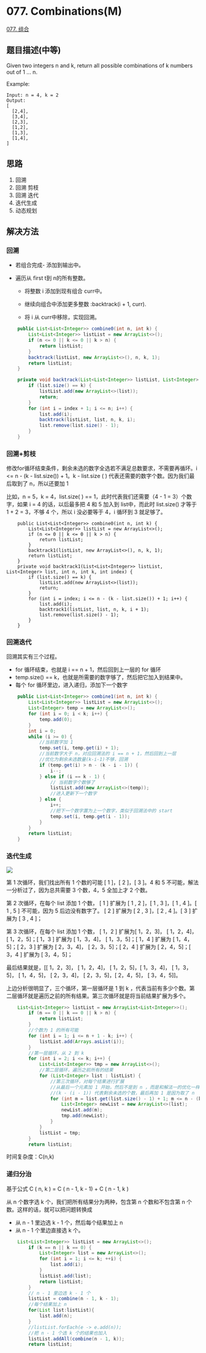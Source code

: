 # 077. Combinations\(M\)

[077. 组合](https://leetcode-cn.com/problems/combinations/)

## 题目描述\(中等\)

Given two integers n and k, return all possible combinations of k numbers out of 1 ... n.

Example:

```
Input: n = 4, k = 2
Output:
[
  [2,4],
  [3,4],
  [2,3],
  [1,2],
  [1,3],
  [1,4],
]
```

## 思路

1. 回溯
2. 回溯 剪枝
3. 回溯 迭代
4. 迭代生成
5. 动态规划

## 解决方法

### 回溯

* 若组合完成- 添加到输出中。

* 遍历从 first t到 n的所有整数。

  * 将整数 i 添加到现有组合 curr中。

  * 继续向组合中添加更多整数 :backtrack\(i + 1, curr\).

  * 将 i 从 curr中移除，实现回溯。

```java
    public List<List<Integer>> combine0(int n, int k) {
        List<List<Integer>> listList = new ArrayList<>();
        if (n <= 0 || k <= 0 || k > n) {
            return listList;
        }
        backtrack(listList, new ArrayList<>(), n, k, 1);
        return listList;
    }

    private void backtrack(List<List<Integer>> listList, List<Integer> list, int n, int k, int index) {
        if (list.size() == k) {
            listList.add(new ArrayList<>(list));
            return;
        }
        for (int i = index + 1; i <= n; i++) {
            list.add(i);
            backtrack(listList, list, n, k, i);
            list.remove(list.size() - 1);
        }
    }
```

### 回溯+剪枝

修改for循环结束条件，剩余未选的数字全选若不满足总数要求，不需要再循环。i &lt;= n - \(k - list.size\(\)\) + 1。k - list.size \( \) 代表还需要的数字个数。因为我们最后取到了 n，所以还要加 1

比如，n = 5，k = 4，list.size\( \) == 1，此时代表我们还需要（4 - 1 = 3）个数字，如果 i = 4 的话，以后最多把 4 和 5 加入到 list中，而此时 list.size\(\) 才等于 1 + 2 = 3，不够 4 个，所以 i 没必要等于 4，i 循环到 3 就足够了。

```
    public List<List<Integer>> combine0(int n, int k) {
        List<List<Integer>> listList = new ArrayList<>();
        if (n <= 0 || k <= 0 || k > n) {
            return listList;
        }
        backtrack1(listList, new ArrayList<>(), n, k, 1);
        return listList;
    }
    private void backtrack1(List<List<Integer>> listList, List<Integer> list, int n, int k, int index) {
        if (list.size() == k) {
            listList.add(new ArrayList<>(list));
            return;
        }
        for (int i = index; i <= n - (k - list.size()) + 1; i++) {
            list.add(i);
            backtrack1(listList, list, n, k, i + 1);
            list.remove(list.size() - 1);
        }
    }
```

### 回溯迭代

回溯其实有三个过程。

* for 循环结束，也就是 i == n + 1，然后回到上一层的 for 循环
* temp.size\(\) == k，也就是所需要的数字够了，然后把它加入到结果中。
* 每个 for 循环里边，进入递归，添加下一个数字

```java
    public List<List<Integer>> combine1(int n, int k) {
        List<List<Integer>> listList = new ArrayList<>();
        List<Integer> temp = new ArrayList<>();
        for (int i = 0; i < k; i++) {
            temp.add(0);
        }
        int i = 0;
        while (i >= 0) {
            //当前数字加 1
            temp.set(i, temp.get(i) + 1);
            //当前数字大于 n，对应回溯法的 i == n + 1，然后回到上一层
            //优化为剩余未选数量(k-i-1)不够，回溯
            if (temp.get(i) > n - (k - i - 1)) {
                i--;
            } else if (i == k - 1) {
                // 当前数字个数够了
                listList.add(new ArrayList<>(temp));
                //进入更新下一个数字
            } else {
                i++;
                //把下一个数字置为上一个数字，类似于回溯法中的 start
                temp.set(i, temp.get(i - 1));
            }
        }
        return listList;
    }
```

### 迭代生成

![](/assets/001-100/077-s-4-1.png)

第 1 次循环，我们找出所有 1 个数的可能 [ 1 ]，[ 2 ]，[ 3 ]。4 和 5 不可能，解法一分析过了，因为总共需要 3 个数，4，5 全加上才 2 个数。

第 2 次循环，在每个 list 添加 1 个数， [ 1 ] 扩展为 [ 1 , 2 ]，[ 1 , 3 ]，[ 1 , 4 ]。[ 1 , 5 ] 不可能，因为 5 后边没有数字了。 [ 2 ] 扩展为 [ 2 , 3 ]，[ 2 , 4 ]。[ 3 ] 扩展为 [ 3 , 4 ]；

第 3 次循环，在每个 list 添加 1 个数， [ 1，2 ] 扩展为[ 1，2，3]， [ 1，2，4]， [ 1，2，5]；[ 1，3 ] 扩展为 [ 1，3，4]， [ 1，3，5]；[ 1，4 ] 扩展为 [ 1，4，5]；[ 2，3 ] 扩展为 [ 2，3，4]， [ 2，3，5]；[ 2，4 ] 扩展为 [ 2，4，5]；[ 3，4 ] 扩展为 [ 3，4，5]；

最后结果就是，[[ 1，2，3]， [ 1，2，4]， [ 1，2，5]，[ 1，3，4]， [ 1，3，5]， [ 1，4，5]， [ 2，3，4]， [ 2，3，5]，[ 2，4，5]， [ 3，4，5]]。

上边分析很明显了，三个循环，第一层循环是 1 到 k ，代表当前有多少个数。第二层循环就是遍历之前的所有结果。第三次循环就是将当前结果扩展为多个。

```java
    List<List<Integer>> listList = new ArrayList<List<Integer>>();
        if (n == 0 || k == 0 || k > n) {
            return listList;
        }
        //个数为 1 的所有可能
        for (int i = 1; i <= n + 1 - k; i++) {
            listList.add(Arrays.asList(i));
        }
        //第一层循环，从 2 到 k
        for (int i = 2; i <= k; i++) {
            List<List<Integer>> tmp = new ArrayList<>();
            //第二层循环，遍历之前所有的结果
            for (List<Integer> list : listList) {
                //第三次循环，对每个结果进行扩展
                //从最后一个元素加 1 开始，然后不是到 n ，而是和解法一的优化一样
                //(k - (i - 1)) 代表剩余未选的个数，最后再加 1 是因为取了 n
                for (int m = list.get(list.size() - 1) + 1; m <= n - (k - (i - 1)) + 1; m++) {
                    List<Integer> newList = new ArrayList<>(list);
                    newList.add(m);
                    tmp.add(newList);
                }
            }
            listList = tmp;
        }
        return listList;
```

时间复杂度：C(n,k)


### 递归分治

基于公式 C ( n, k ) = C ( n - 1, k - 1) + C ( n - 1, k ) 

从 n 个数字选 k 个，我们把所有结果分为两种，包含第 n 个数和不包含第 n 个数。这样的话，就可以把问题转换成

- 从 n - 1 里边选 k - 1 个，然后每个结果加上 n
- 从 n - 1 个里边直接选 k 个。


```java
    List<List<Integer>> listList = new ArrayList<>();
        if (k == n || k == 0) {
            List<Integer> list = new ArrayList<>();
            for (int i = 1; i <= k; ++i) {
                list.add(i);
            }
            listList.add(list);
            return listList;
        }
        // n - 1 里边选 k - 1 个
        listList = combine(n - 1, k - 1);
        //每个结果加上 n
        for(List list:listList){
            list.add(n);
        }
        //listList.forEach(e -> e.add(n));
        //把 n - 1 个选 k 个的结果也加入
        listList.addAll(combine(n - 1, k));
        return listList;
```